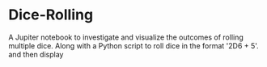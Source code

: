 # Dice-Rolling
A Jupiter notebook to investigate and visualize the outcomes of rolling multiple dice. Along with a Python script to roll dice in the format '2D6 + 5'. and then display
